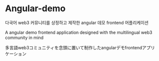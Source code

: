 # Angular-demo

다국어 web3 커뮤니티를 상정하고 제작한 angular 데모 frontend 어플리케이션

A angular demo frontend application designed with the multilingual web3 community in mind

多言語web3コミュニティを念頭に置いて制作したangularデモfrontendアプリケーション


